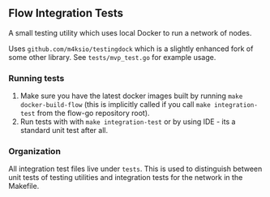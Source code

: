 ## Flow Integration Tests

A small testing utility which uses local Docker to run a network of nodes.

Uses `github.com/m4ksio/testingdock` which is a slightly enhanced fork of some other library.
See `tests/mvp_test.go` for example usage.

### Running tests

1. Make sure you have the latest docker images built by running `make docker-build-flow` (this is implicitly called if you call `make integration-test` from the flow-go repository root).
2. Run tests with with `make integration-test` or by using IDE - its a standard unit test after all.

### Organization

All integration test files live under `tests`. This is used to distinguish
between unit tests of testing utilities and integration tests for the network
in the Makefile.
